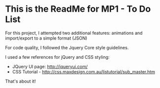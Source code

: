 # This is the ReadMe for MP1 - To Do List

For this project, I attempted two additional features: animations and import/export to a simple format (JSON)

For code quality, I followed the Jquery Core style guidelines.

I used a few references for jQuery and CSS styling:

- JQuery UI page: http://jqueryui.com/
- CSS Tutorial - http://css.maxdesign.com.au/listutorial/sub_master.htm

That's about it!